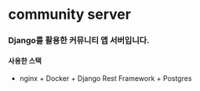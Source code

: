 # community server

### Django를 활용한 커뮤니티 앱 서버입니다.

#### 사용한 스택
- nginx + Docker + Django Rest Framework + Postgres
